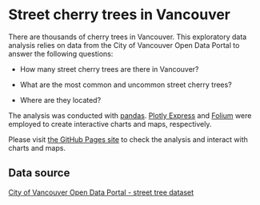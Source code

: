 # Street cherry trees in Vancouver

There are thousands of cherry trees in Vancouver. This exploratory data analysis relies on data from the City of Vancouver Open Data Portal to answer the following questions:

- How many street cherry trees are there in Vancouver?

- What are the most common and uncommon street cherry trees?

- Where are they located?

The analysis was conducted with [pandas](https://pandas.pydata.org/). [Plotly Express](https://plotly.com/python/plotly-express/) and [Folium](https://python-visualization.github.io/folium/) were employed to create interactive charts and maps, respectively.

Please visit [the GitHub Pages site](https://leandrocollares.github.io/street-cherry-trees-in-vancouver/) to check the analysis and interact with charts and maps.

## Data source

[City of Vancouver Open Data Portal - street tree dataset](https://opendata.vancouver.ca/explore/dataset/street-trees/)
